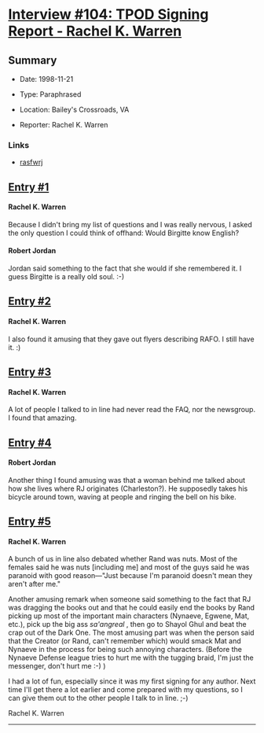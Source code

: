 # [Interview #104: TPOD Signing Report - Rachel K. Warren](https://www.theoryland.com/intvmain.php?i=104)

## Summary

- Date: 1998-11-21

- Type: Paraphrased

- Location: Bailey's Crossroads, VA

- Reporter: Rachel K. Warren

### Links

- [rasfwrj](http://groups.google.com/group/rec.arts.sf.written.robert-jordan/msg/3997aa7e054619c2)


## [Entry #1](./t-104/1)

#### Rachel K. Warren

Because I didn't bring my list of questions and I was really nervous, I asked the only question I could think of offhand: Would Birgitte know English?

#### Robert Jordan

Jordan said something to the fact that she would if she remembered it. I guess Birgitte is a really old soul. :-)

## [Entry #2](./t-104/2)

#### Rachel K. Warren

I also found it amusing that they gave out flyers describing RAFO. I still have it. :)

## [Entry #3](./t-104/3)

#### Rachel K. Warren

A lot of people I talked to in line had never read the FAQ, nor the newsgroup. I found that amazing.

## [Entry #4](./t-104/4)

#### Robert Jordan

Another thing I found amusing was that a woman behind me talked about how she lives where RJ originates (Charleston?). He supposedly takes his bicycle around town, waving at people and ringing the bell on his bike.

## [Entry #5](./t-104/5)

#### Rachel K. Warren

A bunch of us in line also debated whether Rand was nuts. Most of the females said he was nuts [including me] and most of the guys said he was paranoid with good reason—"Just because I'm paranoid doesn't mean they aren't after me."

Another amusing remark when someone said something to the fact that RJ was dragging the books out and that he could easily end the books by Rand picking up most of the important main characters (Nynaeve, Egwene, Mat, etc.), pick up the big ass
*sa'angreal*
, then go to Shayol Ghul and beat the crap out of the Dark One. The most amusing part was when the person said that the Creator (or Rand, can't remember which) would smack Mat and Nynaeve in the process for being such annoying characters. (Before the Nynaeve Defense league tries to hurt me with the tugging braid, I'm just the messenger, don't hurt me :-) )

I had a lot of fun, especially since it was my first signing for any author. Next time I'll get there a lot earlier and come prepared with my questions, so I can give them out to the other people I talk to in line. ;-)

Rachel K. Warren


---

